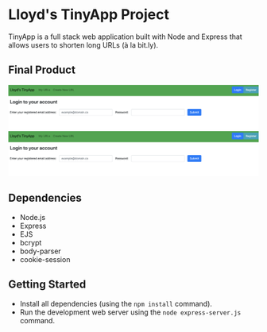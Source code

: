 # Lloyd's TinyApp Project

TinyApp is a full stack web application built with Node and Express that allows users to shorten long URLs (à la bit.ly).

## Final Product

!["Lloyd's Tiny App Login Page"](https://github.com/lloydgerry/tiny-app/blob/master/docs/login-screen.png)
!["lloyd's Tiny App Logged in url page"](https://github.com/lloydgerry/tiny-app/blob/master/docs/tiny-app-urls.png)

## Dependencies

- Node.js
- Express
- EJS
- bcrypt
- body-parser
- cookie-session

## Getting Started

- Install all dependencies (using the `npm install` command).
- Run the development web server using the `node express-server.js` command.
